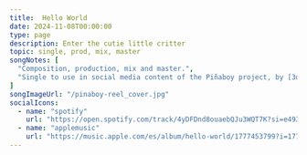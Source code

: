 ```yaml
---
title:  Hello World
date: 2024-11-08T00:00:00
type: page
description: Enter the cutie little critter
topic: single, prod, mix, master
songNotes: [
  "Composition, production, mix and master.",
  "Single to use in social media content of the Piñaboy project, by [3dcopas](https://www.instagram.com/3dcopas_3/) studio.",
]
songImageUrl: "/pinaboy-reel_cover.jpg"
socialIcons:
  - name: "spotify"
    url: "https://open.spotify.com/track/4yDFDnd8ouaebQJu3WQT7K?si=e493a4f60ecf4098"
  - name: "applemusic"
    url: "https://music.apple.com/es/album/hello-world/1777453799?i=1777454070"
---
```

